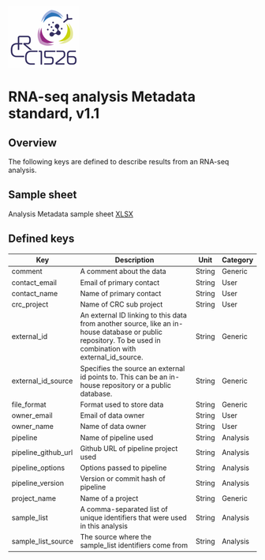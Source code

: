 ![](../../images/logo.png)
# RNA-seq analysis Metadata standard, v1.1

## Overview

The following keys are defined to describe results from an RNA-seq analysis. 

## Sample sheet

Analysis Metadata sample sheet [XLSX](CRC1526_RNAseq_Analysis.xlsx)

## Defined keys

| Key | Description | Unit | Category
| --- | ----------- | ---- | --------
| comment | A comment about the data | String | Generic
| contact_email | Email of primary contact | String | User
| contact_name | Name of primary contact | String | User
| crc_project | Name of CRC sub project | String | User
| external_id | An external ID linking to this data from another source, like an in-house database or public repository. To be used in combination with external_id_source. | String | Generic
| external_id_source | Specifies the source an external id points to. This can be an in-house repository or a public database. | String | Generic
| file_format | Format used to store data | String | Generic
| owner_email | Email of data owner | String | User
| owner_name | Name of data owner | String | User
| pipeline | Name of pipeline used | String | Analysis
| pipeline_github_url | Github URL of pipeline project used | String | Analysis
| pipeline_options | Options passed to pipeline | String | Analysis
| pipeline_version | Version or commit hash of pipeline | String | Analysis
| project_name | Name of a project | String | Generic
| sample_list | A comma-separated list of unique identifiers that were used in this analysis | String | Analysis
| sample_list_source | The source where the sample_list identifiers come from | String | Analysis
